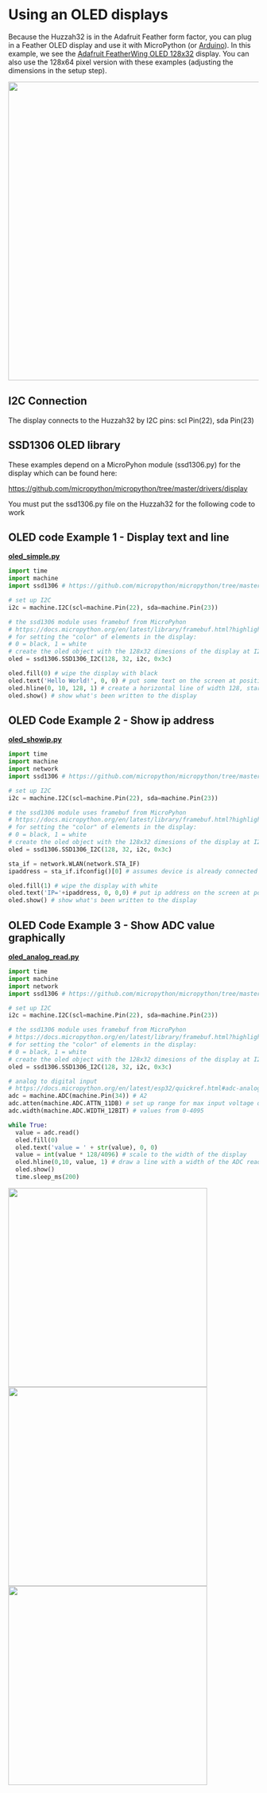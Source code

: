 # Using an OLED displays

Because the Huzzah32 is in the Adafruit Feather form factor, you can plug in a Feather OLED display and use it with MicroPython (or [Arduino]( https://youtu.be/5qxQheanSkQ)). In this example, we see the [Adafruit FeatherWing OLED 128x32](https://www.adafruit.com/product/2900) display. You can also use the 128x64 pixel version with these examples (adjusting the dimensions in the setup step).

<img src="featherwing-oled.jpg" width="600">

## I2C Connection

The display connects to the Huzzah32 by I2C pins: scl Pin(22), sda Pin(23)

## SSD1306 OLED library

These examples depend on a MicroPyhon module (ssd1306.py) for the display which can be found here:

https://github.com/micropython/micropython/tree/master/drivers/display

You must put the ssd1306.py file on the Huzzah32 for the following code to work

## OLED code Example 1 - Display text and line

**[oled_simple.py](../examples/oled_simple.py)**

```python
import time
import machine
import ssd1306 # https://github.com/micropython/micropython/tree/master/drivers/display

# set up I2C
i2c = machine.I2C(scl=machine.Pin(22), sda=machine.Pin(23))

# the ssd1306 module uses framebuf from MicroPyhon
# https://docs.micropython.org/en/latest/library/framebuf.html?highlight=framebuf
# for setting the "color" of elements in the display:
# 0 = black, 1 = white
# create the oled object with the 128x32 dimesions of the display at I2C address 0x3c
oled = ssd1306.SSD1306_I2C(128, 32, i2c, 0x3c)

oled.fill(0) # wipe the display with black
oled.text('Hello World!', 0, 0) # put some text on the screen at position 0,0, default to white
oled.hline(0, 10, 128, 1) # create a horizontal line of width 128, starting at position 0,10, with color white
oled.show() # show what's been written to the display
```

## OLED Code Example 2 - Show ip address
**[oled_showip.py](../examples/oled_showip.py)**
```Python
import time
import machine
import network
import ssd1306 # https://github.com/micropython/micropython/tree/master/drivers/display

# set up I2C
i2c = machine.I2C(scl=machine.Pin(22), sda=machine.Pin(23))

# the ssd1306 module uses framebuf from MicroPyhon
# https://docs.micropython.org/en/latest/library/framebuf.html?highlight=framebuf
# for setting the "color" of elements in the display:
# 0 = black, 1 = white
# create the oled object with the 128x32 dimesions of the display at I2C address 0x3c
oled = ssd1306.SSD1306_I2C(128, 32, i2c, 0x3c)

sta_if = network.WLAN(network.STA_IF)
ipaddress = sta_if.ifconfig()[0] # assumes device is already connected to WiFi

oled.fill(1) # wipe the display with white
oled.text('IP='+ipaddress, 0, 0,0) # put ip address on the screen at position 0,0, white
oled.show() # show what's been written to the display
```
## OLED Code Example 3 - Show ADC value graphically
**[oled_analog_read.py](../examples/oled_analog_read.py)**
```Python
import time
import machine
import network
import ssd1306 # https://github.com/micropython/micropython/tree/master/drivers/display

# set up I2C
i2c = machine.I2C(scl=machine.Pin(22), sda=machine.Pin(23))

# the ssd1306 module uses framebuf from MicroPyhon
# https://docs.micropython.org/en/latest/library/framebuf.html?highlight=framebuf
# for setting the "color" of elements in the display:
# 0 = black, 1 = white
# create the oled object with the 128x32 dimesions of the display at I2C address 0x3c
oled = ssd1306.SSD1306_I2C(128, 32, i2c, 0x3c)

# analog to digital input
# https://docs.micropython.org/en/latest/esp32/quickref.html#adc-analog-to-digital-conversion
adc = machine.ADC(machine.Pin(34)) # A2
adc.atten(machine.ADC.ATTN_11DB) # set up range for max input voltage of 3.6V
adc.width(machine.ADC.WIDTH_12BIT) # values from 0-4095

while True:
  value = adc.read()
  oled.fill(0)
  oled.text('value = ' + str(value), 0, 0)
  value = int(value * 128/4096) # scale to the width of the display
  oled.hline(0,10, value, 1) # draw a line with a width of the ADC read
  oled.show()
  time.sleep_ms(200)
  ```
<img src="esp32-knob1-anotated.jpg" width="400"><img src="esp32-knob2-anotated.jpg" width="400"><img src="esp32-knob3-anotated.jpg" width="400">
